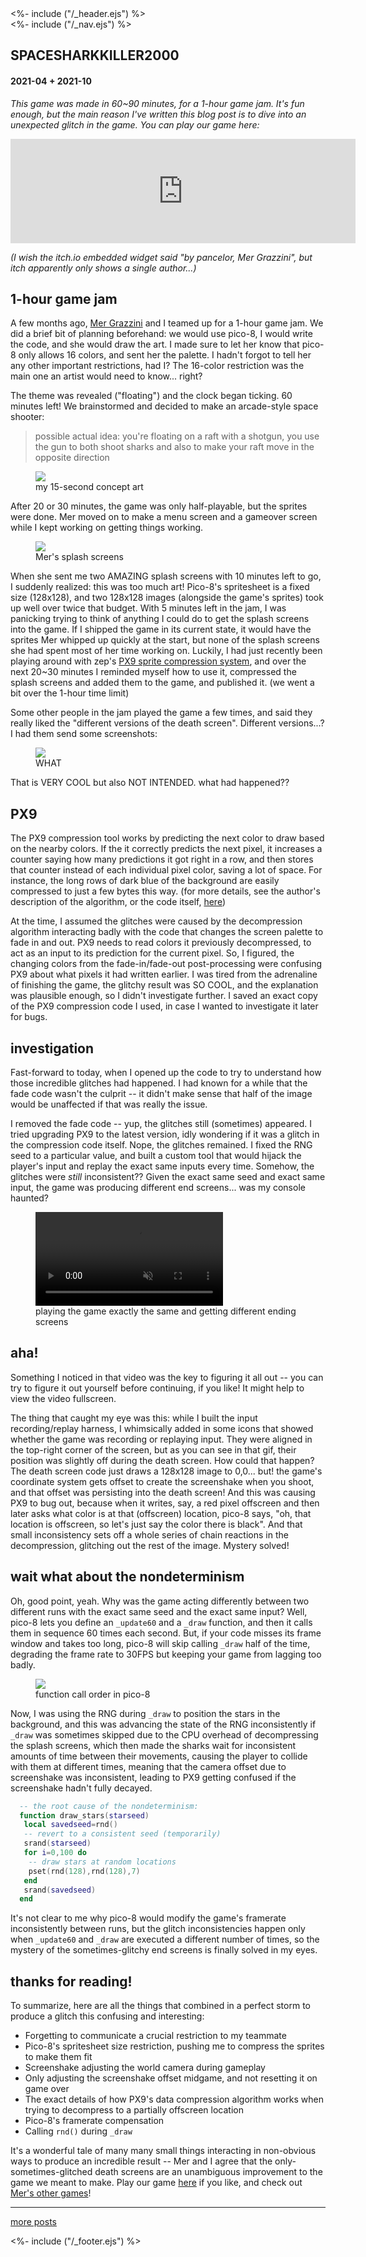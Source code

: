 <!DOCTYPE html>
<html lang="en">
<head>
<%- include ("/_header.ejs") %>
</head>
<body>
<div class="wrapper">
<%- include ("/_nav.ejs") %>
<section id="main-content">
<h1 class="post-title">SPACESHARKKILLER2000</h1>
<h4 class="post-meta">2021-04 + 2021-10</h4>

_This game was made in 60\~90 minutes, for a 1-hour game jam. It's fun enough, but the main reason I've written this blog post is to dive into an unexpected glitch in the game. You can play our game here:_

<iframe frameborder="0" src="https://itch.io/embed/997728?bg_color=8ecc74&amp;fg_color=291814&amp;link_color=e0964c&amp;border_color=f2cfb8" width="552" height="167"><a href="https://pancelor.itch.io/space-shark-killer-2000">SPACE SHARK KILLER 2000 by pancelor, Mer Grazzini</a></iframe>

_(I wish the itch.io embedded widget said "by pancelor, Mer Grazzini", but itch apparently only shows a single author...)_

## 1-hour game jam

A few months ago, [Mer Grazzini](https://mergrazzini.itch.io/) and I teamed up for a 1-hour game jam. We did a brief bit of planning beforehand: we would use pico-8, I would write the code, and she would draw the art. I made sure to let her know that pico-8 only allows 16 colors, and sent her the palette. I hadn't forgot to tell her any other important restrictions, had I? The 16-color restriction was the main one an artist would need to know... right?

The theme was revealed ("floating") and the clock began ticking. 60 minutes left! We brainstormed and decided to make an arcade-style space shooter:

> possible actual idea: you're floating on a raft with a shotgun, you use the gun to both shoot sharks and also to make your raft move in the opposite direction

<figure>
  <img src="/assets/ssk2k/conceptart.png"/>
  <figcaption>my 15-second concept art</figcaption>
</figure>

After 20 or 30 minutes, the game was only half-playable, but the sprites were done. Mer moved on to make a menu screen and a gameover screen while I kept working on getting things working.

<figure>
  <img src="/assets/ssk2k/splashscreens.png"/>
  <figcaption>Mer's splash screens</figcaption>
</figure>

When she sent me two AMAZING splash screens with 10 minutes left to go, I suddenly realized: this was too much art! Pico-8's spritesheet is a fixed size (128x128), and two 128x128 images (alongside the game's sprites) took up well over twice that budget. With 5 minutes left in the jam, I was panicking trying to think of anything I could do to get the splash screens into the game. If I shipped the game in its current state, it would have the sprites Mer whipped up quickly at the start, but none of the splash screens she had spent most of her time working on. Luckily, I had just recently been playing around with zep's [PX9 sprite compression system](https://www.lexaloffle.com/bbs/?tid=34058), and over the next 20\~30 minutes I reminded myself how to use it, compressed the splash screens and added them to the game, and published it. (we went a bit over the 1-hour time limit)

Some other people in the jam played the game a few times, and said they really liked the "different versions of the death screen". Different versions...? I had them send some screenshots:

<figure>
  <img src="/assets/ssk2k/glitches.png"/>
  <figcaption>WHAT</figcaption>
</figure>

That is VERY COOL but also NOT INTENDED. what had happened??

## PX9

The PX9 compression tool works by predicting the next color to draw based on the nearby colors. If the it correctly predicts the next pixel, it increases a counter saying how many predictions it got right in a row, and then stores that counter instead of each individual pixel color, saving a lot of space. For instance, the long rows of dark blue of the background are easily compressed to just a few bytes this way. (for more details, see the author's description of the algorithm, or the code itself, [here](https://www.lexaloffle.com/bbs/?tid=34058))

At the time, I assumed the glitches were caused by the decompression algorithm interacting badly with the code that changes the screen palette to fade in and out. PX9 needs to read colors it previously decompressed, to act as an input to its prediction for the current pixel. So, I figured, the changing colors from the fade-in/fade-out post-processing were confusing PX9 about what pixels it had written earlier. I was tired from the adrenaline of finishing the game, the glitchy result was SO COOL, and the explanation was plausible enough, so I didn't investigate further. I saved an exact copy of the PX9 compression code I used, in case I wanted to investigate it later for bugs.

## investigation

Fast-forward to today, when I opened up the code to try to understand how those incredible glitches had happened. I had known for a while that the fade code wasn't the culprit -- it didn't make sense that half of the image would be unaffected if that was really the issue.

I removed the fade code -- yup, the glitches still (sometimes) appeared. I tried upgrading PX9 to the latest version, idly wondering if it was a glitch in the compression code itself. Nope, the glitches remained. I fixed the RNG seed to a particular value, and built a custom tool that would hijack the player's input and replay the exact same inputs every time. Somehow, the glitches were _still_ inconsistent?? Given the exact same seed and exact same input, the game was producing different end screens... was my console haunted?

<figure>
  <video preload="auto" controls loop autoplay muted src="/assets/ssk2k/inconsistent.mp4"></video>
  <figcaption>playing the game exactly the same and getting different ending screens</figcaption>
</figure>

## aha!

Something I noticed in that video was the key to figuring it all out -- you can try to figure it out yourself before continuing, if you like! It might help to view the video fullscreen.

The thing that caught my eye was this: while I built the input recording/replay harness, I whimsically added in some icons that showed whether the game was recording or replaying input. They were aligned in the top-right corner of the screen, but as you can see in that gif, their position was slightly off during the death screen. How could that happen? The death screen code just draws a 128x128 image to 0,0... but! the game's coordinate system gets offset to create the screenshake when you shoot, and that offset was persisting into the death screen! And this was causing PX9 to bug out, because when it writes, say, a red pixel offscreen and then later asks what color is at that (offscreen) location, pico-8 says, "oh, that location is offscreen, so let's just say the color there is black". And that small inconsistency sets off a whole series of chain reactions in the decompression, glitching out the rest of the image. Mystery solved!

## wait what about the nondeterminism

Oh, good point, yeah. Why was the game acting differently between two different runs with the exact same seed and the exact same input? Well, pico-8 lets you define an `_update60` and a `_draw` function, and then it calls them in sequence 60 times each second. But, if your code misses its frame window and takes too long, pico-8 will skip calling `_draw` half of the time, degrading the frame rate to 30FPS but keeping your game from lagging too badly.

<figure>
  <img src="/assets/ssk2k/updatedraw.png"/>
  <figcaption>function call order in pico-8</figcaption>
</figure>

Now, I was using the RNG during `_draw` to position the stars in the background, and this was advancing the state of the RNG inconsistently if `_draw` was sometimes skipped due to the CPU overhead of decompressing the splash screens, which then made the sharks wait for inconsistent amounts of time between their movements, causing the player to collide with them at different times, meaning that the camera offset due to screenshake was inconsistent, leading to PX9 getting confused if the screenshake hadn't fully decayed.

```lua
  -- the root cause of the nondeterminism:
  function draw_stars(starseed)
   local savedseed=rnd()
   -- revert to a consistent seed (temporarily)
   srand(starseed)
   for i=0,100 do
    -- draw stars at random locations
    pset(rnd(128),rnd(128),7)
   end
   srand(savedseed)
  end
```

It's not clear to me why pico-8 would modify the game's framerate inconsistently between runs, but the glitch inconsistencies happen only when `_update60` and `_draw` are executed a different number of times, so the mystery of the sometimes-glitchy end screens is finally solved in my eyes.

## thanks for reading!

To summarize, here are all the things that combined in a perfect storm to produce a glitch this confusing and interesting:

* Forgetting to communicate a crucial restriction to my teammate
* Pico-8's spritesheet size restriction, pushing me to compress the sprites to make them fit
* Screenshake adjusting the world camera during gameplay
* Only adjusting the screenshake offset midgame, and not resetting it on game over
* The exact details of how PX9's data compression algorithm works when trying to decompress to a partially offscreen location
* Pico-8's framerate compensation
* Calling `rnd()` during `_draw`

It's a wonderful tale of many many small things interacting in non-obvious ways to produce an incredible result -- Mer and I agree that the only-sometimes-glitched death screens are an unambiguous improvement to the game we meant to make. Play our game [here](https://pancelor.itch.io/space-shark-killer-2000) if you like, and check out [Mer's other games](https://mergrazzini.itch.io/)!

<hr>

[more posts](https://pancelor.bearblog.dev/)

</section>
<%- include ("/_footer.ejs") %>
</body>
</html>
